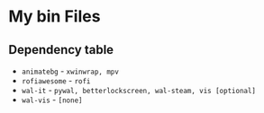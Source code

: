 # My bin Files

## Dependency table

* `animatebg` - `xwinwrap, mpv`
* `rofiawesome` - `rofi`
* `wal-it` - `pywal, betterlockscreen, wal-steam, vis [optional]`
* `wal-vis` - `[none]`
